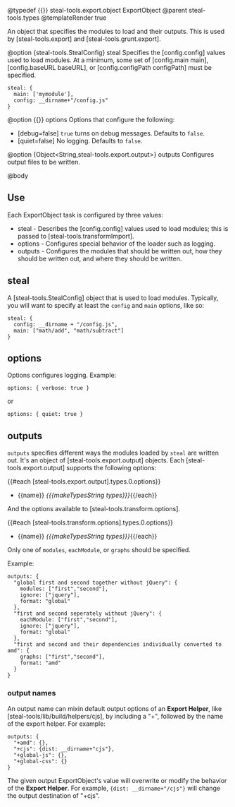 @typedef {{}} steal-tools.export.object ExportObject
@parent steal-tools.types
@templateRender true

An object that specifies the modules to load and their outputs. This is used by
[steal-tools.export] and [steal-tools.grunt.export].

@option {steal-tools.StealConfig} steal Specifies the [config.config] values used 
to load modules.  At a minimum, some set of [config.main main], [config.baseURL baseURL],
or [config.configPath configPath] must be specified.

```
steal: {
  main: ['mymodule'],
  config: __dirname+"/config.js"
}
```

@option {{}} options Options that configure the following:

 - [debug=false] `true` turns on debug messages. Defaults to `false`.
 - [quiet=false] No logging.  Defaults to `false`.


@option {Object<String,steal-tools.export.output>} outputs Configures output files to be written.

@body

## Use

Each ExportObject task is configured by three values:

 - steal - Describes the [config.config] values used to load modules; this is passed to [steal-tools.transformImport].
 - options - Configures special behavior of the loader such as logging.
 - outputs - Configures the modules that should be written out, how they 
             should be written out, and where they should be written. 

## steal

A [steal-tools.StealConfig] object that is used to load modules. Typically, you will want to specify at least the `config` and `main` options, like so:

    steal: {
	  config: __dirname + "/config.js",
      main: ["math/add", "math/subtract"]
    }

## options

Options configures logging. Example:

```
options: { verbose: true }
```

or

```
options: { quiet: true }
```

## outputs

`outputs` specifies different ways the modules loaded by `steal` are written out. It's
an object of [steal-tools.export.output] objects.  Each [steal-tools.export.output]
supports the following options:

{{#each [steal-tools.export.output].types.0.options}}
 - {{name}} <i>{{{makeTypesString types}}}</i>{{/each}}

And the options available to [steal-tools.transform.options].

{{#each [steal-tools.transform.options].types.0.options}}
 - {{name}} <i>{{{makeTypesString types}}}</i>{{/each}}

Only one of `modules`, `eachModule`, or `graphs` should be specified. 


Example:

```
outputs: {
  "global first and second together without jQuery": {
    modules: ["first","second"],
    ignore: ["jquery"],
    format: "global"
  },
  "first and second seperately without jQuery": {
    eachModule: ["first","second"],
    ignore: ["jquery"],
    format: "global"
  },
  "first and second and their dependencies individually converted to amd": {
    graphs: ["first","second"],
    format: "amd"
  }
}
```

### output names

An output name can mixin default output options of an __Export Helper__, like [steal-tools/lib/build/helpers/cjs],
by including a "+", followed by the name of the export helper.  For example:

```
outputs: {
  "+amd": {},
  "+cjs": {dist: __dirname+"cjs"},
  "+global-js": {},
  "+global-css": {}
}
```

The given output ExportObject's value will overwrite or modify the behavior of the __Export Helper__.  For example,
`{dist: __dirname+"/cjs"}` will change the output destination of "+cjs".





